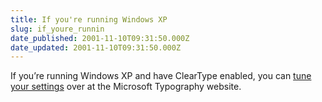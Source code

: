 ```yaml
---
title: If you're running Windows XP
slug: if_youre_runnin
date_published: 2001-11-10T09:31:50.000Z
date_updated: 2001-11-10T09:31:50.000Z
---
```


If you’re running Windows XP and have ClearType enabled, you can [tune your settings](http://www.microsoft.com/typography/cleartype/) over at the Microsoft Typography website.
